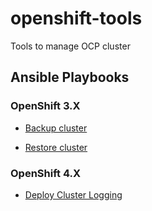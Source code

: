 # openshift-tools

Tools to manage OCP cluster

## Ansible Playbooks

### OpenShift 3.X

* [Backup cluster](https://github.com/bmangoen/openshift-tools/tree/master/ocp3/ansible#backup)

* [Restore cluster](https://github.com/bmangoen/openshift-tools/tree/master/ocp3/ansible#restore)

### OpenShift 4.X

* [Deploy Cluster Logging](./ocp4/ansible/README.md#install-cluster-logging)
